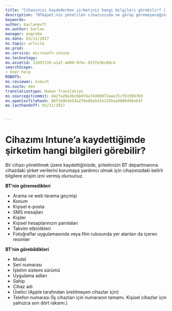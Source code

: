 ```yaml
---
title: "Cihazınızı kaydederken şirketiniz hangi bilgileri görebilir? | Microsoft Docs"
description: "BT&quot;nin yönetilen cihazınızda ne görüp göremeyeceğinin listesi."
keywords: 
author: barlanmsft
ms.author: barlan
manager: angrobe
ms.date: 03/21/2017
ms.topic: article
ms.prod: 
ms.service: microsoft-intune
ms.technology: 
ms.assetid: 12655728-a1af-4d89-97bc-925fe36c0dc4
searchScope:
- User help
ROBOTS: 
ms.reviewer: esmich
ms.suite: ems
translationtype: Human Translation
ms.sourcegitcommit: d42fa20a3bc6b6f4a74dd0872aae25cfb33067b9
ms.openlocfilehash: 88f1d4b3e54a27be86a542e1265ea9606498ab4f
ms.lasthandoff: 03/21/2017


---
```


# <a name="what-information-can-my-company-see-when-i-enroll-my-device-in-intune"></a>Cihazımı Intune’a kaydettiğimde şirketim hangi bilgileri görebilir?

Bir cihazı yönetilmek üzere kaydettiğinizde, şirketinizin BT departmanına cihazdaki şirket verilerini korumaya yardımcı olmak için cihazınızdaki belirli bilgilere erişim izni vermiş olursunuz.

**BT’nin göremedikleri**

- Arama ve web tarama geçmişi
-    Konum
- Kişisel e-posta
- SMS mesajları
- Kişiler
-    Kişisel hesaplarınızın parolaları
- Takvim etkinlikleri
- Fotoğraflar uygulamasında veya film rulosunda yer alanları da içeren resimler

**BT’nin görebildikleri**

-   Model
-   Seri numarası
-   İşletim sistemi sürümü
-   Uygulama adları
-   Sahip
-   Cihaz adı
-   Üretici (Apple tarafından üretilmeyen cihazlar için)
-   Telefon numarası (İş cihazları için numaranın tamamı. Kişisel cihazlar için yalnızca son dört rakamı.)

